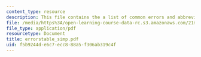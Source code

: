 ```yaml
---
content_type: resource
description: This file contains the a list of common errors and abbreviations.
file: /media/https%3A/open-learning-course-data-rc.s3.amazonaws.com/21m-302-harmony-and-counterpoint-ii-spring-2005/f5b9244de6c7ecc888a5f306ab319c4f_errorstable_simp.pdf
file_type: application/pdf
resourcetype: Document
title: errorstable_simp.pdf
uid: f5b9244d-e6c7-ecc8-88a5-f306ab319c4f
---
```

